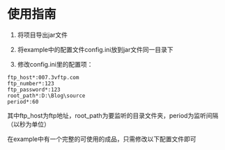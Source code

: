 # 使用指南

1. 将项目导出jar文件
  
2. 将example中的配置文件config.ini放到jar文件同一目录下

3. 修改config.ini里的配置项：

```
ftp_host*:007.3vftp.com
ftp_number*:123
ftp_password*:123
root_path*:D:\Blog\source
period*:60
```

其中ftp_host为ftp地址，root_path为要监听的目录文件夹，period为监听间隔（以秒为单位）

在example中有一个完整的可使用的成品，只需修改以下配置文件即可
